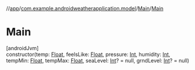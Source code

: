 //[app](../../../index.md)/[com.example.androidweatherapplication.model](../index.md)/[Main](index.md)/[Main](-main.md)

# Main

[androidJvm]\
constructor(temp: [Float](https://kotlinlang.org/api/latest/jvm/stdlib/kotlin/-float/index.html), feelsLike: [Float](https://kotlinlang.org/api/latest/jvm/stdlib/kotlin/-float/index.html), pressure: [Int](https://kotlinlang.org/api/latest/jvm/stdlib/kotlin/-int/index.html), humidity: [Int](https://kotlinlang.org/api/latest/jvm/stdlib/kotlin/-int/index.html), tempMin: [Float](https://kotlinlang.org/api/latest/jvm/stdlib/kotlin/-float/index.html), tempMax: [Float](https://kotlinlang.org/api/latest/jvm/stdlib/kotlin/-float/index.html), seaLevel: [Int](https://kotlinlang.org/api/latest/jvm/stdlib/kotlin/-int/index.html)? = null, grndLevel: [Int](https://kotlinlang.org/api/latest/jvm/stdlib/kotlin/-int/index.html)? = null)
